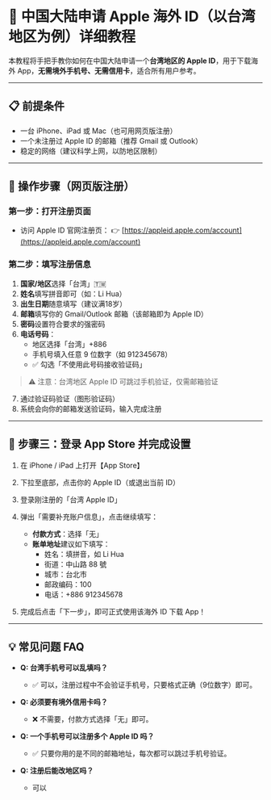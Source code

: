 # 🍎 中国大陆申请 Apple 海外 ID（以台湾地区为例）详细教程

本教程将手把手教你如何在中国大陆申请一个**台湾地区的 Apple ID**，用于下载海外 App，**无需境外手机号、无需信用卡**，适合所有用户参考。

---

## 📋 前提条件

- 一台 iPhone、iPad 或 Mac（也可用网页版注册）
- 一个未注册过 Apple ID 的邮箱（推荐 Gmail 或 Outlook）
- 稳定的网络（建议科学上网，以防地区限制）

---

## 🧭 操作步骤（网页版注册）

### 第一步：打开注册页面

- 访问 Apple ID 官网注册页：
  👉 [https://appleid.apple.com/account](https://appleid.apple.com/account)

### 第二步：填写注册信息

1. **国家/地区**选择「台湾」🇹🇼
2. **姓名**填写拼音即可（如：Li Hua）
3. **出生日期**随意填写（建议满18岁）
4. **邮箱**填写你的 Gmail/Outlook 邮箱（该邮箱即为 Apple ID）
5. **密码**设置符合要求的强密码
6. **电话号码**：
   - 地区选择「台湾」+886
   - 手机号填入任意 9 位数字（如 912345678）
   - ✅ 勾选「不使用此号码接收验证码」

> ⚠️ 注意：台湾地区 Apple ID 可跳过手机验证，仅需邮箱验证

7. 通过验证码验证（图形验证码）
8. 系统会向你的邮箱发送验证码，输入完成注册

---

## 📱 步骤三：登录 App Store 并完成设置

1. 在 iPhone / iPad 上打开【App Store】
2. 下拉至底部，点击你的 Apple ID（或退出当前 ID）
3. 登录刚注册的「台湾 Apple ID」
4. 弹出「需要补充账户信息」，点击继续填写：

   - **付款方式**：选择「无」
   - **账单地址**建议如下填写：
     - 姓名：填拼音，如 Li Hua
     - 街道：中山路 88 號
     - 城市：台北市
     - 邮政编码：100
     - 电话：+886 912345678

5. 完成后点击「下一步」，即可正式使用该海外 ID 下载 App！

---

## 💡 常见问题 FAQ

- **Q: 台湾手机号可以乱填吗？**
  - ✅ 可以，注册过程中不会验证手机号，只要格式正确（9位数字）即可。

- **Q: 必须要有境外信用卡吗？**
  - ❌ 不需要，付款方式选择「无」即可。

- **Q: 一个手机号可以注册多个 Apple ID 吗？**
  - ✅ 只要你用的是不同的邮箱地址，每次都可以跳过手机号验证。

- **Q: 注册后能改地区吗？**
  - 可以



